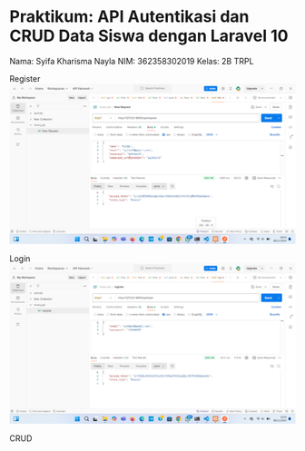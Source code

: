 # Praktikum: API Autentikasi dan CRUD Data Siswa dengan Laravel 10
Nama: Syifa Kharisma Nayla
NIM: 362358302019
Kelas: 2B TRPL

Register
![alt text](image.png)

Login
![alt text](image-1.png)

CRUD
